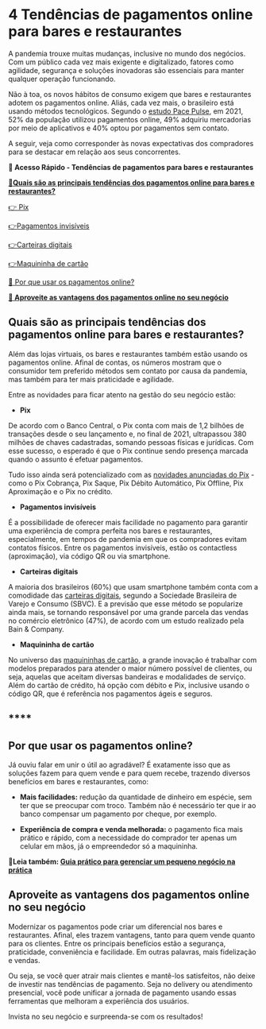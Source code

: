 # 4 Tendências de pagamentos online para bares e restaurantes

A pandemia trouxe muitas mudanças, inclusive no mundo dos negócios. Com um público cada vez mais exigente e digitalizado, fatores como agilidade, segurança e soluções inovadoras são essenciais para manter qualquer operação funcionando.

Não à toa, os novos hábitos de consumo exigem que bares e restaurantes adotem os pagamentos online. Aliás, cada vez mais, o brasileiro está usando métodos tecnológicos. Segundo o [estudo Pace Pulse](https://www.ecommercebrasil.com.br/artigos/a-geracao-z-e-o-futuro-dos-meios-de-pagamentos/#:~:text=Na%20ocasi%C3%A3o%2C%20um%20grupo%20de,Now%20Pay%20Later%20(BNPL).), em 2021, 52% da população utilizou pagamentos online, 49% adquiriu mercadorias por meio de aplicativos e 40% optou por pagamentos sem contato.

A seguir, veja como corresponder às novas expectativas dos compradores para se destacar em relação aos seus concorrentes.

**💙 Acesso Rápido - Tendências de pagamentos para bares e restaurantes**

**[](#A)[🤔](#F)[Quais são as principais tendências dos pagamentos online para bares e restaurantes?](#A)**

[👉 Pix](#B)

[](#C)[👉](#B)[Pagamentos invisíveis](#C)

[](#D)[👉](#B)[Carteiras digitais](#D)

[](#E)[👉](#B)[Maquininha de cartão](#E)

[🤔 Por que usar os pagamentos online?](#F)

**[💙 Aproveite as vantagens dos pagamentos online no seu negócio](#G)**

[](#)
## **Quais são as principais tendências dos pagamentos online para bares e restaurantes?**

Além das lojas virtuais, os bares e restaurantes também estão usando os pagamentos online. Afinal de contas, os números mostram que o consumidor tem preferido métodos sem contato por causa da pandemia, mas também para ter mais praticidade e agilidade.

Entre as novidades para ficar atento na gestão do seu negócio estão:

[](#)

- **Pix**

De acordo com o Banco Central, o Pix conta com mais de 1,2 bilhões de transações desde o seu lançamento e, no final de 2021, ultrapassou 380 milhões de chaves cadastradas, somando pessoas físicas e jurídicas. Com esse sucesso, o esperado é que o Pix continue sendo presença marcada quando o assunto é efetuar pagamentos.

Tudo isso ainda será potencializado com as [novidades anunciadas do Pix](https://meubolso.mercadopago.com.br/pix-o-que-vem-por-ai) - como o Pix Cobrança, Pix Saque, Pix Débito Automático, Pix Offline, Pix Aproximação e o Pix no crédito.

[](#)

- **Pagamentos invisíveis**

É a possibilidade de oferecer mais facilidade no pagamento para garantir uma experiência de compra perfeita nos bares e restaurantes, especialmente, em tempos de pandemia em que os compradores evitam contatos físicos. Entre os pagamentos invisíveis, estão os contactless (aproximação), via código QR ou via smartphone.

[](#)

- **Carteiras digitais**

A maioria dos brasileiros (60%) que usam smartphone também conta com a comodidade das [carteiras digitais](https://conteudo.mercadopago.com.br/wallet-connect-a-solucao-mercado-pago-para-compras-com-um-clique), segundo a Sociedade Brasileira de Varejo e Consumo (SBVC). E a previsão que esse método se popularize ainda mais, se tornando responsável por uma grande parcela das vendas no comércio eletrônico (47%), de acordo com um estudo realizado pela Bain & Company.

[](#)

- **Maquininha de cartão** 

No universo das [maquininhas de cartão](https://conteudo.mercadopago.com.br/quanto-custa-vender-com-a-maquininha-de-cartao-point-do-mercado-pago), a grande inovação é trabalhar com modelos preparados para atender o maior número possível de clientes, ou seja, aquelas que aceitam diversas bandeiras e modalidades de serviço. Além do cartão de crédito, há opção com débito e Pix, inclusive usando o código QR, que é referência nos pagamentos ágeis e seguros.

[](#)
## ****

## **Por que usar os pagamentos online?**

Já ouviu falar em unir o útil ao agradável? É exatamente isso que as soluções fazem para quem vende e para quem recebe, trazendo diversos benefícios em bares e restaurantes, como:

- **Mais facilidades:** redução da quantidade de dinheiro em espécie, sem ter que se preocupar com troco. Também não é necessário ter que ir ao banco compensar um pagamento por cheque, por exemplo. 

- **Experiência de compra e venda melhorada:** o pagamento fica mais prático e rápido, com a necessidade do comprador ter apenas um celular em mãos, já o empreendedor só a maquininha.

📘**Leia também: [Guia prático para gerenciar um pequeno negócio na prática](https://meubolso.mercadopago.com.br/guia-completo-para-gerenciar-um-pequeno-negocio)**

[](#)
## **Aproveite as vantagens dos pagamentos online no seu negócio**

Modernizar os pagamentos pode criar um diferencial nos bares e restaurantes. Afinal, eles trazem vantagens, tanto para quem vende quanto para os clientes. Entre os principais benefícios estão a segurança, praticidade, conveniência e facilidade. Em outras palavras, mais fidelização e vendas.

Ou seja, se você quer atrair mais clientes e mantê-los satisfeitos, não deixe de investir nas tendências de pagamento. Seja no delivery ou atendimento presencial, você pode unificar a jornada de pagamento usando essas ferramentas que melhoram a experiência dos usuários.

Invista no seu negócio e surpreenda-se com os resultados!